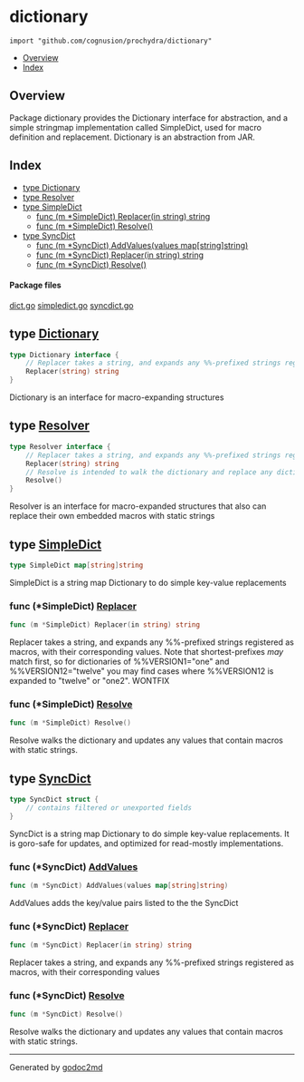 

# dictionary
`import "github.com/cognusion/prochydra/dictionary"`

* [Overview](#pkg-overview)
* [Index](#pkg-index)

## <a name="pkg-overview">Overview</a>
Package dictionary provides the Dictionary interface for abstraction, and a simple stringmap implementation called SimpleDict, used for macro
definition and replacement.
Dictionary is an abstraction from JAR.




## <a name="pkg-index">Index</a>
* [type Dictionary](#Dictionary)
* [type Resolver](#Resolver)
* [type SimpleDict](#SimpleDict)
  * [func (m *SimpleDict) Replacer(in string) string](#SimpleDict.Replacer)
  * [func (m *SimpleDict) Resolve()](#SimpleDict.Resolve)
* [type SyncDict](#SyncDict)
  * [func (m *SyncDict) AddValues(values map[string]string)](#SyncDict.AddValues)
  * [func (m *SyncDict) Replacer(in string) string](#SyncDict.Replacer)
  * [func (m *SyncDict) Resolve()](#SyncDict.Resolve)


#### <a name="pkg-files">Package files</a>
[dict.go](https://github.com/cognusion/prochydra/tree/master/dictionary/dict.go) [simpledict.go](https://github.com/cognusion/prochydra/tree/master/dictionary/simpledict.go) [syncdict.go](https://github.com/cognusion/prochydra/tree/master/dictionary/syncdict.go)






## <a name="Dictionary">type</a> [Dictionary](https://github.com/cognusion/prochydra/tree/master/dictionary/dict.go?s=299:472#L7)
``` go
type Dictionary interface {
    // Replacer takes a string, and expands any %%-prefixed strings registered as macros, with their corresponding values
    Replacer(string) string
}
```
Dictionary is an interface for macro-expanding structures










## <a name="Resolver">type</a> [Resolver](https://github.com/cognusion/prochydra/tree/master/dictionary/dict.go?s=600:882#L13)
``` go
type Resolver interface {
    // Replacer takes a string, and expands any %%-prefixed strings registered as macros, with their corresponding values
    Replacer(string) string
    // Resolve is intended to walk the dictionary and replace any dictionary items with static strings
    Resolve()
}
```
Resolver is an interface for macro-expanded structures that also can replace their own embedded macros with static strings










## <a name="SimpleDict">type</a> [SimpleDict](https://github.com/cognusion/prochydra/tree/master/dictionary/simpledict.go?s=127:160#L9)
``` go
type SimpleDict map[string]string
```
SimpleDict is a string map Dictionary to do simple key-value replacements










### <a name="SimpleDict.Replacer">func</a> (\*SimpleDict) [Replacer](https://github.com/cognusion/prochydra/tree/master/dictionary/simpledict.go?s=774:821#L29)
``` go
func (m *SimpleDict) Replacer(in string) string
```
Replacer takes a string, and expands any %%-prefixed strings registered as macros, with their corresponding values.
Note that shortest-prefixes *may* match first, so for dictionaries of %%VERSION1="one" and %%VERSION12="twelve" you may find
cases where %%VERSION12 is expanded to "twelve" or "one2". WONTFIX




### <a name="SimpleDict.Resolve">func</a> (\*SimpleDict) [Resolve](https://github.com/cognusion/prochydra/tree/master/dictionary/simpledict.go?s=258:288#L12)
``` go
func (m *SimpleDict) Resolve()
```
Resolve walks the dictionary and updates any values that contain macros with static strings.




## <a name="SyncDict">type</a> [SyncDict](https://github.com/cognusion/prochydra/tree/master/dictionary/syncdict.go?s=210:266#L10)
``` go
type SyncDict struct {
    // contains filtered or unexported fields
}

```
SyncDict is a string map Dictionary to do simple key-value replacements. It is goro-safe for updates, and optimized for read-mostly implementations.










### <a name="SyncDict.AddValues">func</a> (\*SyncDict) [AddValues](https://github.com/cognusion/prochydra/tree/master/dictionary/syncdict.go?s=333:387#L16)
``` go
func (m *SyncDict) AddValues(values map[string]string)
```
AddValues adds the key/value pairs listed to the the SyncDict




### <a name="SyncDict.Replacer">func</a> (\*SyncDict) [Replacer](https://github.com/cognusion/prochydra/tree/master/dictionary/syncdict.go?s=939:984#L40)
``` go
func (m *SyncDict) Replacer(in string) string
```
Replacer takes a string, and expands any %%-prefixed strings registered as macros, with their corresponding values




### <a name="SyncDict.Resolve">func</a> (\*SyncDict) [Resolve](https://github.com/cognusion/prochydra/tree/master/dictionary/syncdict.go?s=580:608#L26)
``` go
func (m *SyncDict) Resolve()
```
Resolve walks the dictionary and updates any values that contain macros with static strings.








- - -
Generated by [godoc2md](http://github.com/cognusion/godoc2md)

